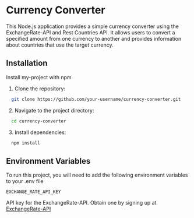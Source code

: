 # Currency Converter

This Node.js application provides a simple currency converter using the ExchangeRate-API and Rest Countries API. It allows users to convert a specified amount from one
currency to another and provides information about countries that use the target currency.

## Installation

Install my-project with npm

1. Clone the repository:

```bash
  git clone https://github.com/your-username/currency-converter.git
```

2. Navigate to the project directory:

```bash
  cd currency-converter
```

3. Install dependencies:

```bash
  npm install
```
## Environment Variables

To run this project, you will need to add the following environment variables to your .env file

`EXCHANGE_RATE_API_KEY`

API key for the ExchangeRate-API. Obtain one by signing up at [ExchangeRate-API](https://www.exchangerate-api.com/)
